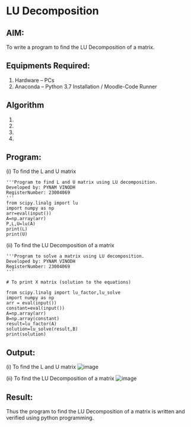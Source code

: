 # LU Decomposition 

## AIM:
To write a program to find the LU Decomposition of a matrix.

## Equipments Required:
1. Hardware – PCs
2. Anaconda – Python 3.7 Installation / Moodle-Code Runner

## Algorithm
1. 
2. 
3. 
4. 

## Program:
(i) To find the L and U matrix
```
'''Program to find L and U matrix using LU decomposition.
Developed by: PYNAM VINODH
RegisterNumber: 23004069
'''
from scipy.linalg import lu
import numpy as np
arr=eval(input())
A=np.array(arr)
P,L,U=lu(A)
print(L)
print(U)
```
(ii) To find the LU Decomposition of a matrix
```
'''Program to solve a matrix using LU decomposition.
Developed by: PYNAM VINODH
RegisterNumber: 23004069
'''

# To print X matrix (solution to the equations)
 
from scipy.linalg import lu_factor,lu_solve
import numpy as np
arr = eval(input())
constant=eval(input())
A=np.array(arr)
B=np.array(constant)
result=lu_factor(A)
solution=lu_solve(result,B)
print(solution)
```

## Output:
(i) To find the L and U matrix
 ![image](https://github.com/PYNAMVINODH/LU-Decomposition/assets/145742678/36ade966-d73d-4b1f-b844-9e93ae70214b)
 
 (ii) To find the LU Decomposition of a matrix
![image](https://github.com/PYNAMVINODH/LU-Decomposition/assets/145742678/af27e2c5-7401-4d20-80ef-d6123ea2efb0)


## Result:
Thus the program to find the LU Decomposition of a matrix is written and verified using python programming.

